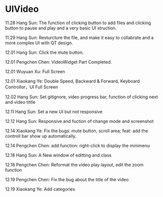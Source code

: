 # UIVideo
11.28 Hang Sun: The function of clicking button to add files and clicking button to pause and play and a very basic UI struction.

11.29 Hang Sun: Resturcture the file, and make it easy to collabrate and a more complex UI with QT design.

12.01 Hang Sun: Click the mute button.

12.01 Pengchen Chen: VideoWidget Part Completed.

12.01 Wuyuan Xu: Full Screen

12.01 Xiaokang Ye: Double Speed, Backward & Forward, Keyboard Controllor，UI Full Screen

12.02 Hang Sun: Set gitignore, video progress bar, function of clicking next and video tittle

12.11 Hang Sun: Set a new UI but not responsive

12.12 Hang Sun: Responsive and fuction of change mode and screenshot

12.14 Xiaokang Ye: Fix the bugs: mute button, scroll area; feat: add the controll bar show up automatically.

12.14 Pengchen Chen: add function: right-click to display the minimenu

12.18 Hang Sun: A New window of editting and class

12.18 Pengchen Chen: Reformat the video play layout, edit the zoom function

12.19 Pengchen Chen: Fix the bug about the title of the video

12.19 Xiaokang Ye: Add categories
